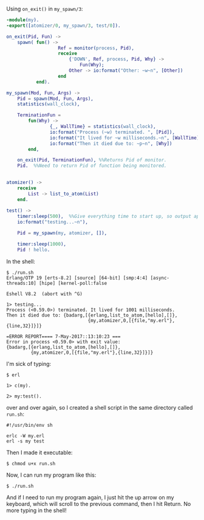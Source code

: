 Using `on_exit()` in `my_spawn/3`:

```erlang
-module(my).
-export([atomizer/0, my_spawn/3, test/0]).

on_exit(Pid, Fun) ->
    spawn( fun() ->
                   Ref = monitor(process, Pid),
                   receive 
                       {'DOWN', Ref, process, Pid, Why} ->
                           Fun(Why);
                       Other -> io:format("Other: ~w~n", [Other])
                   end
           end).

my_spawn(Mod, Fun, Args) ->
    Pid = spawn(Mod, Fun, Args),
    statistics(wall_clock),

    TerminationFun = 
        fun(Why) ->
                {_, WallTime} = statistics(wall_clock),
                io:format("Process (~w) terminated. ", [Pid]),
                io:format("It lived for ~w milliseconds.~n", [WallTime]),
                io:format("Then it died due to: ~p~n", [Why])
        end,

    on_exit(Pid, TerminationFun), %%Returns Pid of monitor.
    Pid.  %%Need to return Pid of function being monitored.

    
atomizer() ->
    receive
        List -> list_to_atom(List)
    end.
    
test() ->
    timer:sleep(500),  %%Give everything time to start up, so output appears after 1> prompt.
    io:format("testing...~n"),

    Pid = my_spawn(my, atomizer, []),

    timer:sleep(1000),
    Pid ! hello.

```

In the shell:
```
$ ./run.sh
Erlang/OTP 19 [erts-8.2] [source] [64-bit] [smp:4:4] [async-threads:10] [hipe] [kernel-poll:false

Eshell V8.2  (abort with ^G)

1> testing...
Process (<0.59.0>) terminated. It lived for 1001 milliseconds.
Then it died due to: {badarg,[{erlang,list_to_atom,[hello],[]},
                              {my,atomizer,0,[{file,"my.erl"},{line,32}]}]}

=ERROR REPORT==== 7-May-2017::13:10:23 ===
Error in process <0.59.0> with exit value:
{badarg,[{erlang,list_to_atom,[hello],[]},
         {my,atomizer,0,[{file,"my.erl"},{line,32}]}]}
```

I'm sick of typing:

```
$ erl

1> c(my).

2> my:test().

```
over and over again, so I created a shell script in the same directory called `run.sh`:

```
#!/usr/bin/env sh

erlc -W my.erl
erl -s my test
```

Then I made it executable:
```
$ chmod u+x run.sh
```
Now, I can run my program like this:
```
$ ./run.sh
```
And if I need to run my program again, I just hit the up arrow on my keyboard, which will scroll to the previous command, then I hit Return.  No more typing in the shell!
